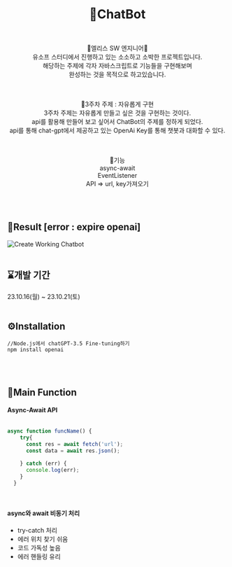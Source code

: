<h1 align="center">🤖ChatBot</h1>
<br>
<p align="center">
🐰엘리스 SW 엔지니어🐰<br>
유소프 스터디에서 진행하고 있는 소소하고 소박한 프로젝트입니다.<br>
해당하는 주제에 각자 자바스크립트로 기능들을 구현해보며<br> 
완성하는 것을 목적으로 하고있습니다.<br>
</p>
<br>
<br>

<div align="center">
📌3주차 주제 : 자유롭게 구현<br> 
3주차 주제는 자유롭게 만들고 싶은 것을 구현하는 것이다.<br>
api를 활용해 만들어 보고 싶어서 ChatBot의 주제를 정하게 되었다.<br>
api를 통해 chat-gpt에서 제공하고 있는 OpenAi Key를 통해 챗봇과 대화할 수 있다.

<br>
<br>
<br>

📌기능<br>
async-await<br>
EventListener<br>
API => url, key가져오기
</div>

<br>
<br>

## 🤖Result [error : expire openai]
![Create Working Chatbot](https://github.com/SOFTNY/chatBot_Proj3/assets/111892963/fe8351fe-b626-43de-b13e-715e7ac9a8b1)
<br>
<br>

## ⌛개발 기간
23.10.16(월) ~ 23.10.21(토)
<br>
<br>

## ⚙️Installation
```
//Node.js에서 chatGPT-3.5 Fine-tuning하기
npm install openai
```
<br>
<br>

## 📌Main Function
#### Async-Await API
```javascript

async function funcName() {
    try{
      const res = await fetch('url');
      const data = await res.json();
      
    } catch (err) {
      console.log(err);
    }
  }
```
<br>


<h4>async와 await 비동기 처리</h4>

- try-catch 처리
- 에러 위치 찾기 쉬움 
- 코드 가독성 높음
- 에러 핸들링 유리








